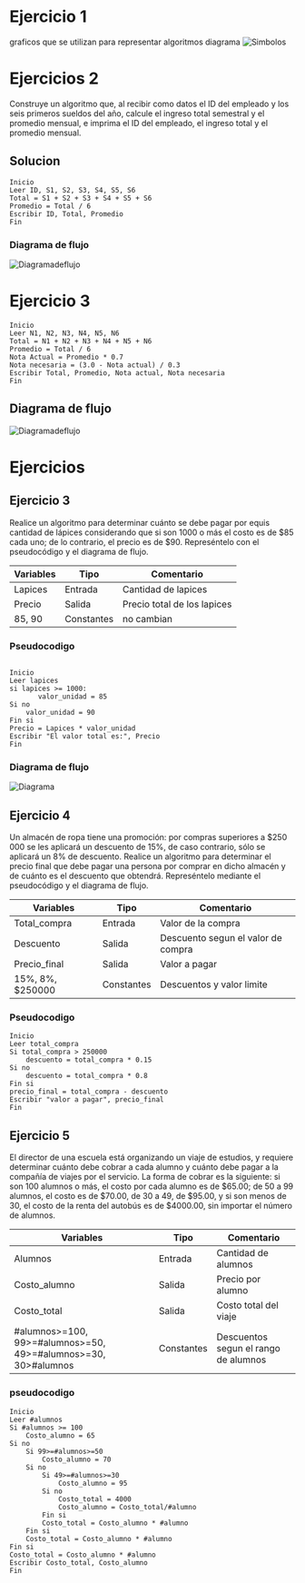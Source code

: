 # Ejercicio 1
graficos que se utilizan para representar algoritmos diagrama 
![Simbolos](Simbolos.png)

# Ejercicios 2
Construye un algoritmo que, al recibir como datos el ID del empleado y los seis primeros sueldos del año, calcule el ingreso total semestral y el promedio mensual, e imprima el ID del empleado, el ingreso total y el promedio mensual.

## Solucion
```
Inicio
Leer ID, S1, S2, S3, S4, S5, S6
Total = S1 + S2 + S3 + S4 + S5 + S6
Promedio = Total / 6
Escribir ID, Total, Promedio
Fin
```

### Diagrama de flujo
![Diagramadeflujo](Diagramadeflujo.drawio.png)


# Ejercicio 3
```
Inicio
Leer N1, N2, N3, N4, N5, N6
Total = N1 + N2 + N3 + N4 + N5 + N6
Promedio = Total / 6
Nota Actual = Promedio * 0.7
Nota necesaria = (3.0 - Nota actual) / 0.3
Escribir Total, Promedio, Nota actual, Nota necesaria
Fin
```
## Diagrama de flujo
![Diagramadeflujo](Diagrama2.png)

# Ejercicios
## Ejercicio 3
Realice un algoritmo para determinar cuánto se debe pagar por equis cantidad de lápices considerando que si son 1000 o más el costo es de $85 cada uno; de lo contrario, el precio es de $90. Represéntelo con el pseudocódigo y el diagrama de flujo.

|Variables| Tipo| Comentario|
|---------|----|----------|
|Lapices | Entrada| Cantidad de lapices|
|Precio | Salida| Precio total de los lapices|
|85, 90 | Constantes| no cambian|

### Pseudocodigo
```

Inicio
Leer lapices
si lapices >= 1000:
       valor_unidad = 85
Si no
    valor_unidad = 90
Fin si
Precio = Lapices * valor_unidad
Escribir "El valor total es:", Precio
Fin

```

### Diagrama de flujo
![Diagrama](Diagrama3.drawio.png)

## Ejercicio 4
Un almacén de ropa tiene una promoción: por compras superiores a $250 000 se les aplicará un descuento de 15%, de caso contrario, sólo se aplicará un 8% de descuento. Realice un algoritmo para determinar el precio final que debe pagar una persona por comprar en dicho almacén y de cuánto es el descuento que obtendrá. Represéntelo mediante el pseudocódigo y el diagrama de flujo.

|Variables| Tipo| Comentario|
|---------|-----|-----------|
|Total_compra| Entrada| Valor de la compra|
|Descuento| Salida| Descuento segun el valor de compra|
|Precio_final| Salida| Valor a pagar|
|15%, 8%, $250000| Constantes| Descuentos y valor limite|

### Pseudocodigo

```
Inicio
Leer total_compra
Si total_compra > 250000
    descuento = total_compra * 0.15
Si no
    descuento = total_compra * 0.8
Fin si
precio_final = total_compra - descuento
Escribir "valor a pagar", precio_final
Fin
```

## Ejercicio 5
El director de una escuela está organizando un viaje de estudios, y requiere determinar cuánto debe cobrar a cada alumno y cuánto debe pagar a la compañía de viajes por el servicio. La forma de cobrar es la siguiente: si son 100 alumnos o más, el costo por cada alumno es de $65.00; de 50 a 99 alumnos, el costo es de $70.00, de 30 a 49, de $95.00, y si son menos de 30, el costo de la renta del autobús es de $4000.00, sin importar el número de alumnos.

|Variables| Tipo| Comentario|
|---------|-----|-----------|
|Alumnos| Entrada| Cantidad de alumnos|
|Costo_alumno| Salida| Precio por alumno|
|Costo_total| Salida| Costo total del viaje|
|#alumnos>=100, 99>=#alumnos>=50, 49>=#alumnos>=30, 30>#alumnos| Constantes| Descuentos segun el rango de alumnos|

### pseudocodigo
```
Inicio
Leer #alumnos
Si #alumnos >= 100
    Costo_alumno = 65
Si no
    Si 99>=#alumnos>=50
        Costo_alumno = 70
    Si no
        Si 49>=#alumnos>=30
            Costo_alumno = 95
        Si no
            Costo_total = 4000
            Costo_alumno = Costo_total/#alumno
        Fin si
        Costo_total = Costo_alumno * #alumno
    Fin si
    Costo_total = Costo_alumno * #alumno
Fin si
Costo_total = Costo_alumno * #alumno
Escribir Costo_total, Costo_alumno
Fin
```

